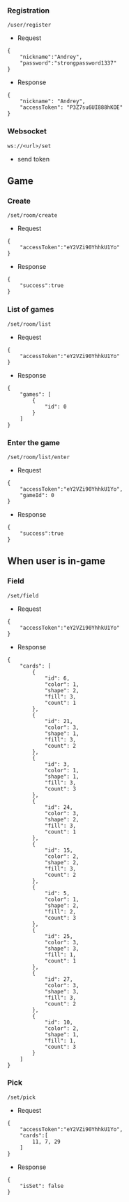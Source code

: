 ### Registration
```/user/register```

+ Request
```
{
    "nickname":"Andrey",
    "password":"strongpassword1337"
}
```

+ Response
```
{
    "nickname": "Andrey",
    "accessToken": "P3Z7su6UI888hKOE"
}
```

### Websocket
```ws://<url>/set```

+ send token

## Game
### Create
```/set/room/create```

+ Request
```
{
    "accessToken":"eY2VZi90YhhkU1Yo"
}
```

+ Response
```
{
    "success":true
}
```

### List of games
```/set/room/list```

+ Request
```
{
    "accessToken":"eY2VZi90YhhkU1Yo"
}
```

+ Response
```
{
    "games": [
        {
            "id": 0
        }
    ]
}
```

### Enter the game
```/set/room/list/enter```

+ Request
```
{
    "accessToken":"eY2VZi90YhhkU1Yo",
    "gameId": 0
}
```

+ Response
```
{
    "success":true
}
```

## When user is in-game

### Field
```/set/field```

+ Request
```
{
    "accessToken":"eY2VZi90YhhkU1Yo"
}
```

+ Response
```
{
    "cards": [
        {
            "id": 6,
            "color": 1,
            "shape": 2,
            "fill": 3,
            "count": 1
        },
        {
            "id": 21,
            "color": 3,
            "shape": 1,
            "fill": 3,
            "count": 2
        },
        {
            "id": 3,
            "color": 1,
            "shape": 1,
            "fill": 3,
            "count": 3
        },
        {
            "id": 24,
            "color": 3,
            "shape": 2,
            "fill": 3,
            "count": 1
        },
        {
            "id": 15,
            "color": 2,
            "shape": 2,
            "fill": 3,
            "count": 2
        },
        {
            "id": 5,
            "color": 1,
            "shape": 2,
            "fill": 2,
            "count": 3
        },
        {
            "id": 25,
            "color": 3,
            "shape": 3,
            "fill": 1,
            "count": 1
        },
        {
            "id": 27,
            "color": 3,
            "shape": 3,
            "fill": 3,
            "count": 2
        },
        {
            "id": 10,
            "color": 2,
            "shape": 1,
            "fill": 1,
            "count": 3
        }
    ]
}
```

### Pick

```/set/pick```

+ Request
```
{
    "accessToken":"eY2VZi90YhhkU1Yo",
    "cards":[
        11, 7, 29
    ]
}
```

+ Response
```
{
    "isSet": false
}
```
